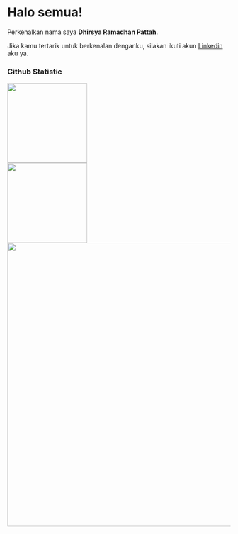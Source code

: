 # Halo semua! 
 
Perkenalkan nama saya **Dhirsya Ramadhan Pattah**.<br>
 
Jika kamu tertarik untuk berkenalan denganku, silakan ikuti akun [Linkedin](https://www.linkedin.com/in/dhirsyarp/) aku ya.
 
### Github Statistic
<p align="left">
<a href="https://github.com/heCollageStudent">
  <img height="180em" src="https://github-readme-stats-eight-theta.vercel.app/api?username=heCollageStudent&show_icons=true&theme=algolia&include_all_commits=true&count_private=true"/><br/>
  <img height="180em" src="https://github-readme-stats-eight-theta.vercel.app/api/top-langs/?username=heCollageStudent&layout=compact&layout=compact&theme=algolia"/><br/>
 <img width="640px" src="https://github-readme-streak-stats.herokuapp.com/?user=heCollageStudent&hide_border=true&theme=radical">
</a>
</p>
